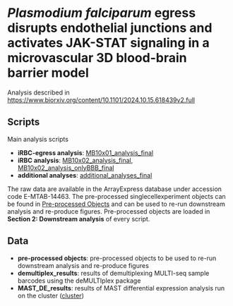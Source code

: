 # *Plasmodium falciparum* egress disrupts endothelial junctions and activates JAK-STAT signaling in a microvascular 3D blood-brain barrier model

Analysis described in https://www.biorxiv.org/content/10.1101/2024.10.15.618439v2.full


## Scripts
Main analysis scripts

- **iRBC-egress analysis**: [MB10x01_analysis_final](scripts/MB10x01_analysis_final.Rmd)
- **iRBC analysis**: [MB10x02_analysis_final](scripts/MB10x02_analysis_final.Rmd), [MB10x02_analysis_onlyBBB_final](scripts/MB10x02_analysis_onlyBBB_final.Rmd)
- **additional analyses**: [additional_analyses_final](scripts/additional_analyses_final.Rmd)

The raw data are available in the ArrayExpress database under accession code E-MTAB-14463.
The pre-processed singlecellexperiment objects can be found in [Pre-processed Objects](data/pre-processed_objects/) and can be used to re-run downstream analysis and re-produce figures. Pre-processed objects are loaded in **Section 2: Downstream analysis** of every script.

## Data

- **pre-processed objects**: pre-processed objects to be used to re-run downstream analysis and re-produce figures
- **demultiplex_results**: results of demultiplexing MULTI-seq sample barcodes using the deMULTIplex package
- **MAST_DE_results**: results of MAST differential expression analysis run on the cluster ([cluster](scripts/cluster/))